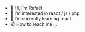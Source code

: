 - 👋 Hi, I’m Rafaël
- 👀 I’m interested in react / js / php
- 🌱 I’m currently learning react 
- 📫 How to reach me ... 

<!---
deluner/deluner is a ✨ special ✨ repository because its `README.md` (this file) appears on your GitHub profile.
You can click the Preview link to take a look at your changes.
--->
